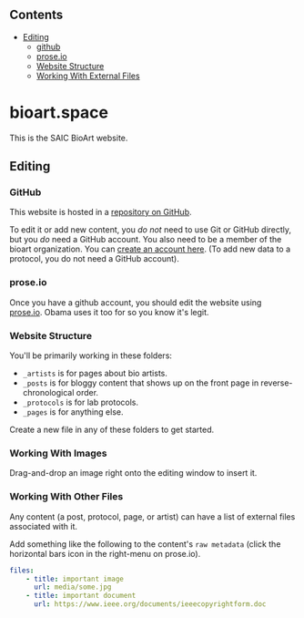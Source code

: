 
## Contents

- [Editing](#editing)
    - [github](#github)
    - [prose.io](#proseio)
    - [Website Structure](#website-structure)
    - [Working With External Files](#working-with-external-files)

<!-- end toc 3 -->

# bioart.space

This is the SAIC BioArt website.

<!-- toc -->

## Editing

### GitHub

This website is hosted in a [repository on GitHub](https://github.com/bioart/bioart.space).

To edit it or add new content, you *do not* need to use Git or GitHub directly, but you *do* need a GitHub account. You also need to be a member of the bioart organization. You can [create an account here](https://github.com/join). (To add new data to a protocol, you do not need a GitHub account).

### prose.io

Once you have a github account, you should edit the website using [prose.io](http://prose.io/). Obama uses it too for so you know it's legit.

### Website Structure

You'll be primarily working in these folders:

*   `_artists` is for pages about bio artists.
*   `_posts` is for bloggy content that shows up on the front page in reverse-chronological order.
*   `_protocols` is for lab protocols.
*   `_pages` is for anything else.

Create a new file in any of these folders to get started.

### Working With Images

Drag-and-drop an image right onto the editing window to insert it.

### Working With Other Files

Any content (a post, protocol, page, or artist) can have a list of external files associated with it.

Add something like the following to the content's `raw metadata` (click the horizontal bars icon in the right-menu on prose.io).

```yml
files:
    - title: important image
      url: media/some.jpg
    - title: important document
      url: https://www.ieee.org/documents/ieeecopyrightform.doc
```

